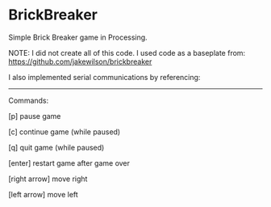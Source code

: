 BrickBreaker
============

Simple Brick Breaker game in Processing.

NOTE: I did not create all of this code. I used code as a baseplate from:  https://github.com/jakewilson/brickbreaker

I also implemented serial communications by referencing:


------------------------------
Commands:

[p] pause game

[c] continue game (while paused)

[q] quit game     (while paused)

[enter] restart game after game over

[right arrow] move right

[left  arrow] move left
